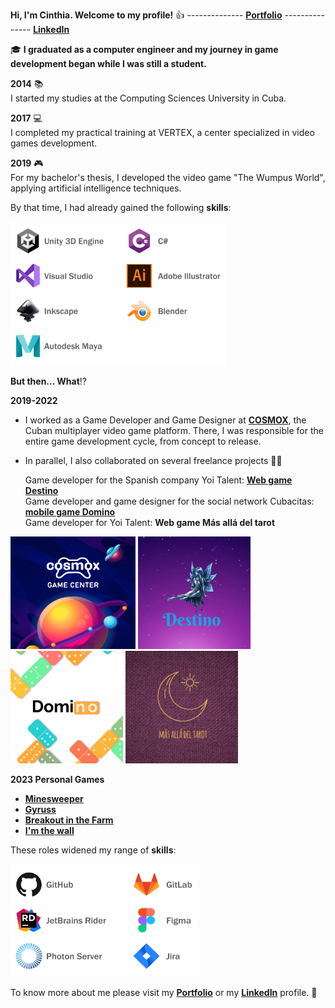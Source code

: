 **Hi, I'm Cinthia. Welcome to my profile!** :+1: -------------- [**Portfolio**](https://cinthiacuza.my.canva.site/) --------------- [**LinkedIn**](https://www.linkedin.com/in/cinthia-cuza-soca/)

:mortar_board: **I graduated as a computer engineer and my journey in game development began while I was still a student.**

**2014** :books:<br> I started my studies at the Computing Sciences University in Cuba.  

**2017** :computer:<br>I completed my practical training at VERTEX, a center specialized in video games development.

**2019** :video_game:<br>For my bachelor's thesis, I developed the video game "The Wumpus World", applying artificial intelligence techniques. 

By that time, I had already gained the following **skills**: 

<img src="TechnicalExperiencePart1.png" width="344" height="230" />

**But then... What**:interrobang:

**2019-2022** 

- I worked as a Game Developer and Game Designer at [**COSMOX**](https://apklis.cu/application/cu.vertex.cosmox), the Cuban multiplayer video game platform. There, I was responsible for the entire game development cycle, from concept to release.

- In parallel, I also collaborated on several freelance projects :woman_technologist:  
   
   Game developer for the Spanish company Yoi Talent: [**Web game Destino**](http://centroesotericodestino.es/)<br>
   Game developer and game designer for the social network Cubacitas: [**mobile game Domino**](https://cinthiacuza.itch.io/domino-cubacitas)<br>
   Game developer for Yoi Talent: **Web game Más allá del tarot**
   
<img src="Cosmox.png" width="200" height="180" />  <img src="Destino.png" width="180" height="180" />  <img src="Domino.png" width="180" height="180" />  <img src="BeyongTarot.png" width="180" height="180" />

**2023 Personal Games**
- [**Minesweeper**](https://cinthiacuza.github.io/MinesweeperGame/)
- [**Gyruss**](https://cinthiacuza.itch.io/gyruss)
- [**Breakout in the Farm**](https://cinthiacuza.github.io/BreakoutInFarmGame/)
- [**I'm the wall**](https://cinthiacuza.itch.io/i-am-the-wall)
  
These roles widened my range of **skills**: 

<img src="TechnicalExperiencePart2.png" width="300" height="180" />

To know more about me please visit my [**Portfolio**](https://cinthiacuza.my.canva.site/) or my [**LinkedIn**](https://www.linkedin.com/in/cinthia-cuza-soca/) profile. :wave:
